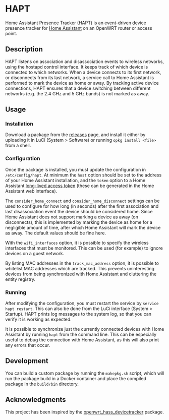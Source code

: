 # HAPT

Home Assistant Presence Tracker (HAPT) is an event-driven device presence tracker for [Home Assistant][homeassistant] on
an OpenWRT router or access point.

## Description

HAPT listens on association and disassociation events to wireless networks, using the hostapd control interface. It
keeps track of which device is connected to which networks. When a device connects to its first network, or disconnects
from its last network, a service call to Home Assistant is performed to mark the device as home or away. By tracking
active device connections, HAPT ensures that a device switching between different networks (e.g. the 2.4 GHz and 5 GHz
bands) is not marked as away.

## Usage

### Installation
Download a package from the [releases][releases] page, and install it either by uploading it in LuCi (System > Software)
or running `opkg install <file>` from a shell.

### Configuration
Once the package is installed, you must update the configuration in `/etc/config/hapt`. At minimum the `host` option
should be set to the address of your Home Assistant installation, and the `token` option to a Home Assistant
[long-lived access token][token] (these can be generated in the Home Assistant web interface).

The `consider_home_connect` and `consider_home_disconnect` settings can be used to configure for how long (in seconds)
after the first association and last disassociation event the device should be considered home. Since Home Assistant
does not support marking a device as away (on disconnects), this is implemented by marking the device as home for a
negligible amount of time, after which Home Assistant will mark the device as away. The default values should be fine
here.

With the `wifi_interfaces` option, it is possible to specify the wireless interfaces that must be monitored. This can be
used (for example) to ignore devices on a guest network.

By listing MAC addresses in the `track_mac_address` option, it is possible to whitelist MAC addresses which are tracked.
This prevents uninteresting devices from being synchronized with Home Assistant and cluttering the entity registry.

### Running
After modifying the configuration, you must restart the service by `service hapt restart`. This can also be done from
the LuCi interface (System > Startup). HAPT prints log messages to the system log, so that you can verify it is working
as expected.

It is possible to synchronize just the currently connected devices with Home Assistant by running `hapt` from the
command line. This can be especially useful to debug the connection with Home Assistant, as this will also print any
errors that occur.

## Development
You can build a custom package by running the `makepkg.sh` script, which will run the package build in a Docker
container and place the compiled package in the `build/bin` directory.

## Acknowledgments

This project has been inspired by the [openwrt_hass_devicetracker][hasstracker] package.

[homeassistant]: https://www.home-assistant.io/
[hasstracker]: https://github.com/mueslo/openwrt_hass_devicetracker
[releases]: https://github.com/oxan/hapt/releases
[token]: https://www.home-assistant.io/docs/authentication/
